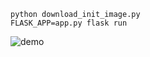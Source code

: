 ```shell
python download_init_image.py
FLASK_APP=app.py flask run
```

![demo](https://user-images.githubusercontent.com/10690839/130595645-2f2f5766-ee62-4397-9bd6-707671e8c175.gif)
